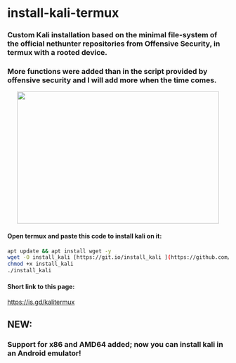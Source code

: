 # install-kali-termux
### Custom Kali installation based on the minimal file-system of the official nethunter repositories from Offensive Security, in termux with a rooted device.
### More functions were added than in the script provided by offensive security and I will add more when the time comes.

<p align="center">
  <img width="460" height="300" src="https://github.com/ind3p3nd3nt/install-kali-termux/raw/master/Annotation%202021-08-24%20155445.png">
</p>


#### Open termux and paste this code to install kali on it:
```bash
apt update && apt install wget -y
wget -O install_kali [https://git.io/install_kali ](https://github.com/almost2late/install-kali-termux/blob/master/install.sh)
chmod +x install_kali
./install_kali
```
#### Short link to this page:
https://is.gd/kalitermux

## NEW:
### Support for x86 and AMD64 added; now you can install kali in an Android emulator!
